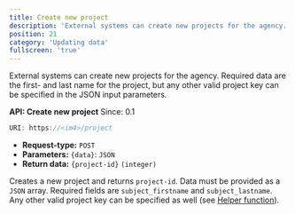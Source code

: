 ```yaml
---
title: Create new project
description: 'External systems can create new projects for the agency. Required data are the first- and last name for the project, but any other valid project key can be specified in the JSON input parameters.'
position: 21
category: 'Updating data'
fullscreen: 'true'
---
```


External systems can create new projects for the agency. Required data are the first- and last name for the project, but any other valid project key can be specified in the JSON input parameters.

**API: Create new project** <badge>Since: 0.1</badge>

```js
URI: https://<im4>/project
```

- **Request-type:** `POST`
- **Parameters:** `{data}`: `JSON`
- **Return data:**
  `{project-id}` `(integer)`

Creates a new project and returns `project-id`. Data must be provided as a `JSON` array. Required fields are `subject_firstname` and `subject_lastname`. Any other valid project key can be specified as well (see [Helper function](/updating-data/file-uploading#helper-functions)).
